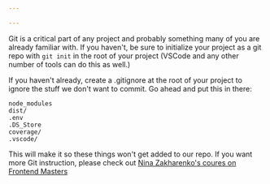 ```yaml
---

---
```


Git is a critical part of any project and probably something many of you are already familiar with. If you haven't, be sure to initialize your project as a git repo with `git init` in the root of your project (VSCode and any other number of tools can do this as well.)

If you haven't already, create a .gitignore at the root of your project to ignore the stuff we don't want to commit. Go ahead and put this in there:

```
node_modules
dist/
.env
.DS_Store
coverage/
.vscode/
```

This will make it so these things won't get added to our repo. If you want more Git instruction, please check out [Nina Zakharenko's coures on Frontend Masters][nina]

[nina]: https://frontendmasters.com/courses/git-in-depth/
